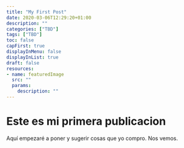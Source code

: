```yaml
---
title: "My First Post"
date: 2020-03-06T12:29:20+01:00
description: ""
categories: ["TBD"]
tags: ["TBD"]
toc: false
capFirst: true
displayInMenu: false
displayInList: true
draft: false
resources:
- name: featuredImage
  src: ""
  params:
    description: ""
---
```

# Este es mi primera publicacion

Aquí empezaré a poner y sugerir cosas que yo compro. Nos vemos.
